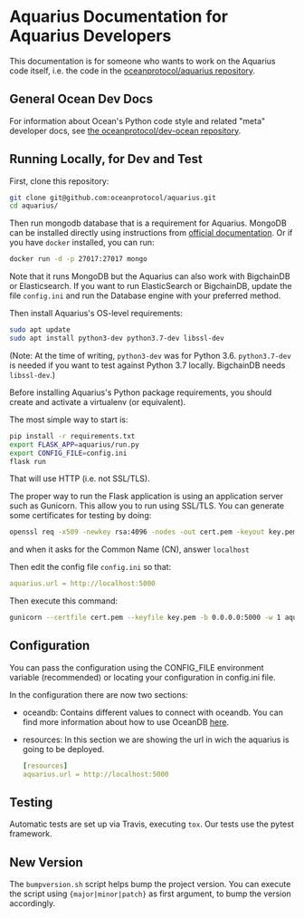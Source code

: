 # Aquarius Documentation for Aquarius Developers

This documentation is for someone who wants to work on the Aquarius code itself, i.e. the code in the [oceanprotocol/aquarius repository](https://github.com/oceanprotocol/aquarius).

## General Ocean Dev Docs

For information about Ocean's Python code style and related "meta" developer docs, see [the oceanprotocol/dev-ocean repository](https://github.com/oceanprotocol/dev-ocean).

## Running Locally, for Dev and Test

First, clone this repository:

```bash
git clone git@github.com:oceanprotocol/aquarius.git
cd aquarius/
```

Then run mongodb database that is a requirement for Aquarius. MongoDB can be installed directly using instructions from [official documentation](https://docs.mongodb.com/manual/installation/). Or if you have `docker` installed, you can run:

```bash
docker run -d -p 27017:27017 mongo
```

Note that it runs MongoDB but the Aquarius can also work with BigchainDB or Elasticsearch. If you want to run ElasticSearch or BigchainDB, update the file `config.ini` and run the Database engine with your preferred method.

Then install Aquarius's OS-level requirements:

```bash
sudo apt update
sudo apt install python3-dev python3.7-dev libssl-dev
```

(Note: At the time of writing, `python3-dev` was for Python 3.6. `python3.7-dev` is needed if you want to test against Python 3.7 locally. BigchainDB needs `libssl-dev`.)

Before installing Aquarius's Python package requirements, you should create and activate a virtualenv (or equivalent).

The most simple way to start is:

```bash
pip install -r requirements.txt
export FLASK_APP=aquarius/run.py
export CONFIG_FILE=config.ini
flask run
```

That will use HTTP (i.e. not SSL/TLS).

The proper way to run the Flask application is using an application server such as Gunicorn. This allow you to run using SSL/TLS.
You can generate some certificates for testing by doing:

```bash
openssl req -x509 -newkey rsa:4096 -nodes -out cert.pem -keyout key.pem -days 365
```

and when it asks for the Common Name (CN), answer `localhost`

Then edit the config file `config.ini` so that:

```yaml
aquarius.url = http://localhost:5000
```

Then execute this command:

```bash
gunicorn --certfile cert.pem --keyfile key.pem -b 0.0.0.0:5000 -w 1 aquarius.run:app
```

## Configuration

You can pass the configuration using the CONFIG_FILE environment variable (recommended) or locating your configuration in config.ini file.

In the configuration there are now two sections:

- oceandb: Contains different values to connect with oceandb. You can find more information about how to use OceanDB [here](https://github.com/oceanprotocol/oceandb-driver-interface).
- resources: In this section we are showing the url in wich the aquarius is going to be deployed.

    ```yaml
    [resources]
    aquarius.url = http://localhost:5000
    ```

## Testing

Automatic tests are set up via Travis, executing `tox`.
Our tests use the pytest framework.

## New Version

The `bumpversion.sh` script helps bump the project version. You can execute the script using `{major|minor|patch}` as first argument, to bump the version accordingly.
